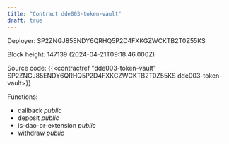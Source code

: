 ```yaml
---
title: "Contract dde003-token-vault"
draft: true
---
```

Deployer: SP2ZNGJ85ENDY6QRHQ5P2D4FXKGZWCKTB2T0Z55KS


 



Block height: 147139 (2024-04-21T09:18:46.000Z)

Source code: {{<contractref "dde003-token-vault" SP2ZNGJ85ENDY6QRHQ5P2D4FXKGZWCKTB2T0Z55KS dde003-token-vault>}}

Functions:

* callback _public_
* deposit _public_
* is-dao-or-extension _public_
* withdraw _public_

